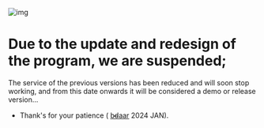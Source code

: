 ![img](https://github.com/bdaar/Anti-Sanction/blob/main/UI-UX/update.png)

# Due to the update and redesign of the program, we are suspended;

The service of the previous versions has been reduced and will soon stop working, and from this date onwards it will be considered a demo or release version...

+ Thank's for your patience ( [b̴d̴aar](https://github.com/bdaar) 2024 JAN).

